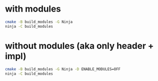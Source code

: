 # with modules
```bash
cmake -B build_modules -G Ninja
ninja -C build_modules
```

# without modules (aka only header + impl)
```bash
cmake -B build_modules -G Ninja -D ENABLE_MODULES=OFF
ninja -C build_modules
```

